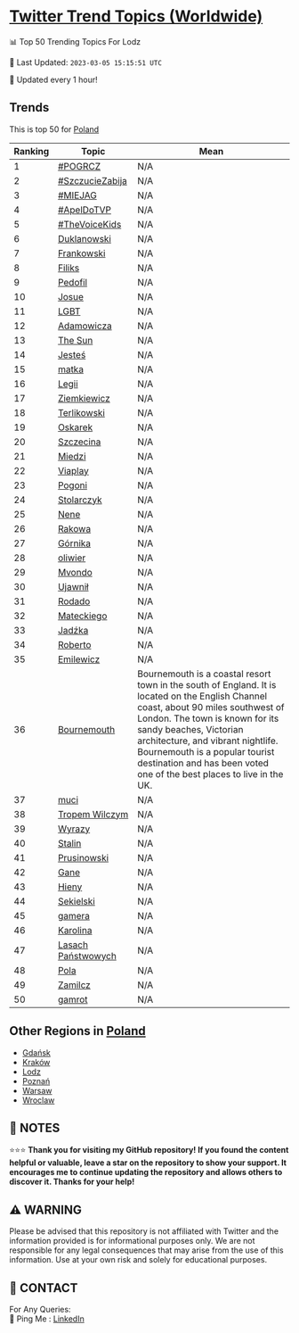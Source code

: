 [Twitter Trend Topics (Worldwide)](https://github.com/ErcinDedeoglu/Twitter-Trend-Topics)
==========


📊 Top 50 Trending Topics For Lodz

📆 Last Updated: `2023-03-05 15:15:51 UTC`

🔧 Updated every 1 hour!


## Trends

This is top 50 for [Poland](</Poland>)

| Ranking | Topic | Mean |
| ------- | ------------ | ------------ |
| 1 | [#POGRCZ](http://twitter.com/search?q=%23POGRCZ) | N/A |
| 2 | [#SzczucieZabija](http://twitter.com/search?q=%23SzczucieZabija) | N/A |
| 3 | [#MIEJAG](http://twitter.com/search?q=%23MIEJAG) | N/A |
| 4 | [#ApelDoTVP](http://twitter.com/search?q=%23ApelDoTVP) | N/A |
| 5 | [#TheVoiceKids](http://twitter.com/search?q=%23TheVoiceKids) | N/A |
| 6 | [Duklanowski](http://twitter.com/search?q=Duklanowski) | N/A |
| 7 | [Frankowski](http://twitter.com/search?q=Frankowski) | N/A |
| 8 | [Filiks](http://twitter.com/search?q=Filiks) | N/A |
| 9 | [Pedofil](http://twitter.com/search?q=Pedofil) | N/A |
| 10 | [Josue](http://twitter.com/search?q=Josue) | N/A |
| 11 | [LGBT](http://twitter.com/search?q=LGBT) | N/A |
| 12 | [Adamowicza](http://twitter.com/search?q=Adamowicza) | N/A |
| 13 | [The Sun](http://twitter.com/search?q=The+Sun) | N/A |
| 14 | [Jesteś](http://twitter.com/search?q=Jeste%c5%9b) | N/A |
| 15 | [matka](http://twitter.com/search?q=matka) | N/A |
| 16 | [Legii](http://twitter.com/search?q=Legii) | N/A |
| 17 | [Ziemkiewicz](http://twitter.com/search?q=Ziemkiewicz) | N/A |
| 18 | [Terlikowski](http://twitter.com/search?q=Terlikowski) | N/A |
| 19 | [Oskarek](http://twitter.com/search?q=Oskarek) | N/A |
| 20 | [Szczecina](http://twitter.com/search?q=Szczecina) | N/A |
| 21 | [Miedzi](http://twitter.com/search?q=Miedzi) | N/A |
| 22 | [Viaplay](http://twitter.com/search?q=Viaplay) | N/A |
| 23 | [Pogoni](http://twitter.com/search?q=Pogoni) | N/A |
| 24 | [Stolarczyk](http://twitter.com/search?q=Stolarczyk) | N/A |
| 25 | [Nene](http://twitter.com/search?q=Nene) | N/A |
| 26 | [Rakowa](http://twitter.com/search?q=Rakowa) | N/A |
| 27 | [Górnika](http://twitter.com/search?q=G%c3%b3rnika) | N/A |
| 28 | [oliwier](http://twitter.com/search?q=oliwier) | N/A |
| 29 | [Mvondo](http://twitter.com/search?q=Mvondo) | N/A |
| 30 | [Ujawnił](http://twitter.com/search?q=Ujawni%c5%82) | N/A |
| 31 | [Rodado](http://twitter.com/search?q=Rodado) | N/A |
| 32 | [Mateckiego](http://twitter.com/search?q=Mateckiego) | N/A |
| 33 | [Jadźka](http://twitter.com/search?q=Jad%c5%baka) | N/A |
| 34 | [Roberto](http://twitter.com/search?q=Roberto) | N/A |
| 35 | [Emilewicz](http://twitter.com/search?q=Emilewicz) | N/A |
| 36 | [Bournemouth](http://twitter.com/search?q=Bournemouth) | Bournemouth is a coastal resort town in the south of England. It is located on the English Channel coast, about 90 miles southwest of London. The town is known for its sandy beaches, Victorian architecture, and vibrant nightlife. Bournemouth is a popular tourist destination and has been voted one of the best places to live in the UK. |
| 37 | [muci](http://twitter.com/search?q=muci) | N/A |
| 38 | [Tropem Wilczym](http://twitter.com/search?q=Tropem+Wilczym) | N/A |
| 39 | [Wyrazy](http://twitter.com/search?q=Wyrazy) | N/A |
| 40 | [Stalin](http://twitter.com/search?q=Stalin) | N/A |
| 41 | [Prusinowski](http://twitter.com/search?q=Prusinowski) | N/A |
| 42 | [Gane](http://twitter.com/search?q=Gane) | N/A |
| 43 | [Hieny](http://twitter.com/search?q=Hieny) | N/A |
| 44 | [Sekielski](http://twitter.com/search?q=Sekielski) | N/A |
| 45 | [gamera](http://twitter.com/search?q=gamera) | N/A |
| 46 | [Karolina](http://twitter.com/search?q=Karolina) | N/A |
| 47 | [Lasach Państwowych](http://twitter.com/search?q=Lasach+Pa%c5%84stwowych) | N/A |
| 48 | [Pola](http://twitter.com/search?q=Pola) | N/A |
| 49 | [Zamilcz](http://twitter.com/search?q=Zamilcz) | N/A |
| 50 | [gamrot](http://twitter.com/search?q=gamrot) | N/A |



## Other Regions in [Poland](</Poland>)

* [Gdańsk](</Poland/Gdańsk.md>)
* [Kraków](</Poland/Kraków.md>)
* [Lodz](</Poland/Lodz.md>)
* [Poznań](</Poland/Poznań.md>)
* [Warsaw](</Poland/Warsaw.md>)
* [Wroclaw](</Poland/Wroclaw.md>)



## 📝 NOTES

⭐⭐⭐ **Thank you for visiting my GitHub repository! If you found the content helpful or valuable, leave a star on the repository to show your support. It encourages me to continue updating the repository and allows others to discover it. Thanks for your help!**


## ⚠️ WARNING

Please be advised that this repository is not affiliated with Twitter and the information provided is for informational purposes only. We are not responsible for any legal consequences that may arise from the use of this information. Use at your own risk and solely for educational purposes.


## 📨 CONTACT

 For Any Queries:  
            🏓 Ping Me : [LinkedIn](https://www.linkedin.com/in/ercindedeoglu/)
